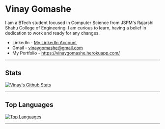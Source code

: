 # Vinay Gomashe
I am a BTech student focused in Computer Science from JSPM's Rajarshi Shahu College of Engineering.
I am curious to learn, having a belief in dedication to work and ready for any changes.
- LinkedIn - [My LinkedIn Account](https://www.linkedin.com/in/vinay-gomashe-77283b1a9)
- Gmail - vinaygomashe@gmail.com
- My Portfolio - https://vinaygomashe.herokuapp.com/

---

## Stats

[![Vinay's Github Stats](https://github-readme-stats.vercel.app/api?username=vinay-alt&show_icons=true&theme=tokyonight)](https://github.com/vinay-alt/)

---

## Top Languages

[![Top Languages](https://github-readme-stats.vercel.app/api/top-langs/?username=vinay-alt&show_icons=true&theme=tokyonight&langs_count=8)](https://github.com/vinay-alt)

---

